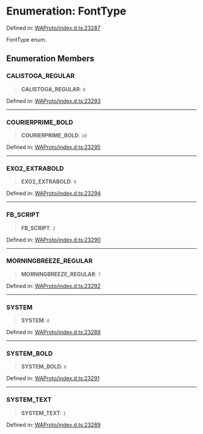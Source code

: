 # Enumeration: FontType

Defined in: [WAProto/index.d.ts:23287](https://github.com/Fokusdotid/bail/blob/0fe6346a5ff68a74eb71890335c982b44e2da604/WAProto/index.d.ts#L23287)

FontType enum.

## Enumeration Members

### CALISTOGA\_REGULAR

> **CALISTOGA\_REGULAR**: `8`

Defined in: [WAProto/index.d.ts:23293](https://github.com/Fokusdotid/bail/blob/0fe6346a5ff68a74eb71890335c982b44e2da604/WAProto/index.d.ts#L23293)

***

### COURIERPRIME\_BOLD

> **COURIERPRIME\_BOLD**: `10`

Defined in: [WAProto/index.d.ts:23295](https://github.com/Fokusdotid/bail/blob/0fe6346a5ff68a74eb71890335c982b44e2da604/WAProto/index.d.ts#L23295)

***

### EXO2\_EXTRABOLD

> **EXO2\_EXTRABOLD**: `9`

Defined in: [WAProto/index.d.ts:23294](https://github.com/Fokusdotid/bail/blob/0fe6346a5ff68a74eb71890335c982b44e2da604/WAProto/index.d.ts#L23294)

***

### FB\_SCRIPT

> **FB\_SCRIPT**: `2`

Defined in: [WAProto/index.d.ts:23290](https://github.com/Fokusdotid/bail/blob/0fe6346a5ff68a74eb71890335c982b44e2da604/WAProto/index.d.ts#L23290)

***

### MORNINGBREEZE\_REGULAR

> **MORNINGBREEZE\_REGULAR**: `7`

Defined in: [WAProto/index.d.ts:23292](https://github.com/Fokusdotid/bail/blob/0fe6346a5ff68a74eb71890335c982b44e2da604/WAProto/index.d.ts#L23292)

***

### SYSTEM

> **SYSTEM**: `0`

Defined in: [WAProto/index.d.ts:23288](https://github.com/Fokusdotid/bail/blob/0fe6346a5ff68a74eb71890335c982b44e2da604/WAProto/index.d.ts#L23288)

***

### SYSTEM\_BOLD

> **SYSTEM\_BOLD**: `6`

Defined in: [WAProto/index.d.ts:23291](https://github.com/Fokusdotid/bail/blob/0fe6346a5ff68a74eb71890335c982b44e2da604/WAProto/index.d.ts#L23291)

***

### SYSTEM\_TEXT

> **SYSTEM\_TEXT**: `1`

Defined in: [WAProto/index.d.ts:23289](https://github.com/Fokusdotid/bail/blob/0fe6346a5ff68a74eb71890335c982b44e2da604/WAProto/index.d.ts#L23289)
